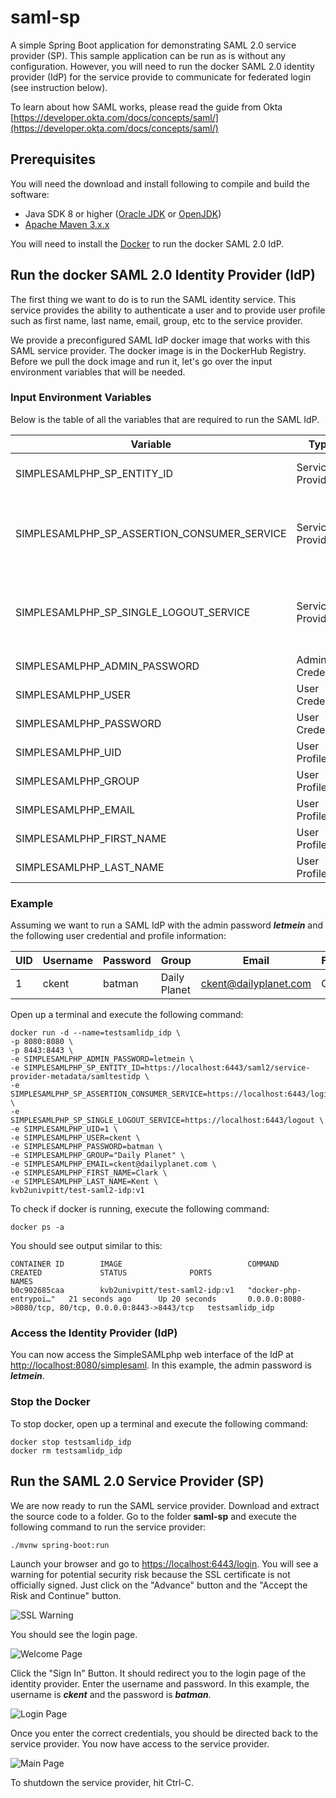 # saml-sp
A simple Spring Boot application for demonstrating SAML 2.0 service provider (SP).  This sample application can be run as is without any configuration.  However, you will need to run the docker SAML 2.0 identity provider (IdP) for the service provide to communicate for federated login (see instruction below).

To learn about how SAML works, please read the guide from Okta [https://developer.okta.com/docs/concepts/saml/](https://developer.okta.com/docs/concepts/saml/)

 ## Prerequisites
 You will need the download and install following to compile and build the software:
 - Java SDK 8 or higher ([Oracle JDK](https://www.oracle.com/java/technologies/javase-downloads.html) or [OpenJDK](https://adoptopenjdk.net/))
 - [Apache Maven 3.x.x](https://maven.apache.org/download.cgi)

You will need to install the [Docker](https://docs.docker.com/get-docker/) to run the docker SAML 2.0 IdP.

## Run the docker SAML 2.0 Identity Provider (IdP)
The first thing we want to do is to run the SAML identity service.  This service provides the ability to authenticate a user and to provide user profile such as first name, last name, email, group, etc to the service provider.

We provide a preconfigured SAML IdP docker image that works with this SAML service provider.  The docker image is in the DockerHub Registry.  Before we pull the dock image and run it, let's go over the input environment variables that will be needed.

### Input Environment Variables
Below is the table of all the variables that are required to run the SAML IdP.

| Variable | Type | Description |
|---|---|---|
| SIMPLESAMLPHP_SP_ENTITY_ID | Service Provider | Service provider entity ID |
| SIMPLESAMLPHP_SP_ASSERTION_CONSUMER_SERVICE | Service Provider | Service provider assertion consumer service location |
| SIMPLESAMLPHP_SP_SINGLE_LOGOUT_SERVICE | Service Provider | Service provider single logout service location |
| SIMPLESAMLPHP_ADMIN_PASSWORD | Admin Credential | Admin password |
| SIMPLESAMLPHP_USER | User Credential | User's login username |
| SIMPLESAMLPHP_PASSWORD | User Credential | User's login password |
| SIMPLESAMLPHP_UID | User Profile | Unique user ID |
| SIMPLESAMLPHP_GROUP | User Profile | User's group |
| SIMPLESAMLPHP_EMAIL | User Profile | User's email |
| SIMPLESAMLPHP_FIRST_NAME | User Profile | User's first name |
| SIMPLESAMLPHP_LAST_NAME | User Profile | User's last name |

### Example
Assuming we want to run a SAML IdP with the admin password ***letmein*** and the following user credential and profile information:

| UID | Username | Password | Group | Email | FirstName | LastName |
|---|---|---|---|---|---|---|
| 1 | ckent | batman | Daily Planet | ckent@dailyplanet.com | Clark | Kent |

Open up a terminal and execute the following command:

```
docker run -d --name=testsamlidp_idp \
-p 8080:8080 \
-p 8443:8443 \
-e SIMPLESAMLPHP_ADMIN_PASSWORD=letmein \
-e SIMPLESAMLPHP_SP_ENTITY_ID=https://localhost:6443/saml2/service-provider-metadata/samltestidp \
-e SIMPLESAMLPHP_SP_ASSERTION_CONSUMER_SERVICE=https://localhost:6443/login/saml2/sso/samltestidp \
-e SIMPLESAMLPHP_SP_SINGLE_LOGOUT_SERVICE=https://localhost:6443/logout \
-e SIMPLESAMLPHP_UID=1 \
-e SIMPLESAMLPHP_USER=ckent \
-e SIMPLESAMLPHP_PASSWORD=batman \
-e SIMPLESAMLPHP_GROUP="Daily Planet" \
-e SIMPLESAMLPHP_EMAIL=ckent@dailyplanet.com \
-e SIMPLESAMLPHP_FIRST_NAME=Clark \
-e SIMPLESAMLPHP_LAST_NAME=Kent \
kvb2univpitt/test-saml2-idp:v1
```

To check if docker is running, execute the following command:

```
docker ps -a
```
You should see output similar to this:
```
CONTAINER ID        IMAGE                            COMMAND                  CREATED             STATUS              PORTS                                                    NAMES
b0c902685caa        kvb2univpitt/test-saml2-idp:v1   "docker-php-entrypoi…"   21 seconds ago      Up 20 seconds       0.0.0.0:8080->8080/tcp, 80/tcp, 0.0.0.0:8443->8443/tcp   testsamlidp_idp
```

### Access the Identity Provider (IdP)
You can now access the SimpleSAMLphp web interface of the IdP at [http://localhost:8080/simplesaml](http://localhost:8080/simplesaml).  In this example, the admin password is ***letmein***.

### Stop the Docker
To stop docker, open up a terminal and execute the following command:

```
docker stop testsamlidp_idp
docker rm testsamlidp_idp
```

## Run the SAML 2.0 Service Provider (SP)
We are now ready to run the SAML service provider.  Download and extract the source code to a folder.  Go to the folder **saml-sp** and execute the following command to run the service provider:

```
./mvnw spring-boot:run
```

Launch your browser and go to [https://localhost:6443/login](https://localhost:6443/login).
You will see a warning for potential security risk because the SSL certificate is not officially signed.  Just click on the "Advance" button and the "Accept the Risk and Continue" button.

![SSL Warning](https://raw.githubusercontent.com/kvb2univpitt/saml-sp/main/img/ssl_warning.png)

You should see the login page.

![Welcome Page](https://raw.githubusercontent.com/kvb2univpitt/saml-sp/main/img/welcome.png)

Click the "Sign In" Button.  It should redirect you to the login page of the identity provider.  Enter the username and password.  In this example, the username is ***ckent*** and the password is ***batman***.

![Login Page](https://raw.githubusercontent.com/kvb2univpitt/saml-sp/main/img/login.png)

Once you enter the correct credentials, you should be directed back to the service provider.  You now have access to the service provider.

![Main Page](https://raw.githubusercontent.com/kvb2univpitt/saml-sp/main/img/main.png)

To shutdown the service provider, hit Ctrl-C.
